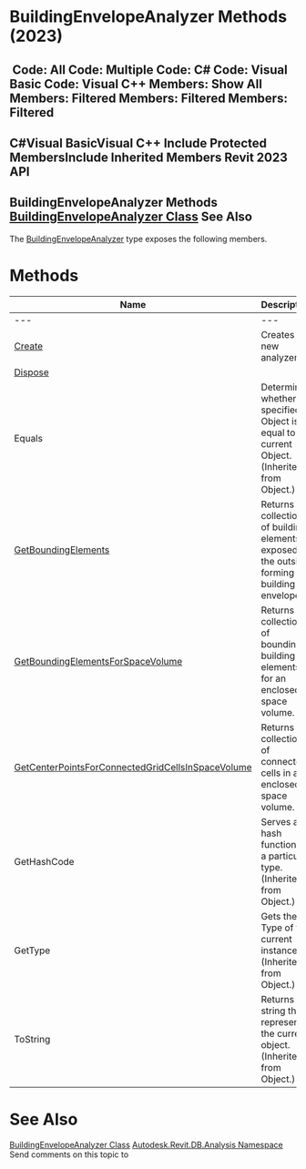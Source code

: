 # BuildingEnvelopeAnalyzer Methods (2023)

﻿
 Code: All Code: Multiple Code: C# Code: Visual Basic Code: Visual C++  Members: Show All Members: Filtered Members: Filtered Members: Filtered   
---  
C#Visual BasicVisual C++
Include Protected MembersInclude Inherited Members
Revit 2023 API  
---  
BuildingEnvelopeAnalyzer Methods  
[BuildingEnvelopeAnalyzer Class](7f7ccb3f-75e2-6e4d-021c-85718ea2f30b.md "BuildingEnvelopeAnalyzer Class") See Also  
---  
The [BuildingEnvelopeAnalyzer](7f7ccb3f-75e2-6e4d-021c-85718ea2f30b.md "BuildingEnvelopeAnalyzer Class") type exposes the following members.
# Methods
| Name | Description |
| --- | --- |
| --- | --- | --- |
| [Create](478ff179-a9e1-2d62-e4ae-d462f0d24446.md "Create Method") | Creates a new analyzer. |
| [Dispose](9605f1ce-2aad-d062-e66f-fcf6fc3b80dc.md "Dispose Method") |
| Equals | Determines whether the specified Object is equal to the current Object. (Inherited from Object.) |
| [GetBoundingElements](7eb2fdb7-643a-eff3-851e-df317d882ad0.md "GetBoundingElements Method") | Returns the collection of building elements exposed to the outside forming the building envelope. |
| [GetBoundingElementsForSpaceVolume](5e135bb1-a40e-ecf4-569d-5c8ca44f0995.md "GetBoundingElementsForSpaceVolume Method") | Returns the collection of bounding building elements for an enclosed space volume. |
| [GetCenterPointsForConnectedGridCellsInSpaceVolume](375faa57-9d9c-75dc-ccb2-f0e70b957b11.md "GetCenterPointsForConnectedGridCellsInSpaceVolume Method") | Returns the collection of connected cells in an enclosed space volume. |
| GetHashCode | Serves as a hash function for a particular type.  (Inherited from Object.) |
| GetType | Gets the Type of the current instance. (Inherited from Object.) |
| ToString | Returns a string that represents the current object. (Inherited from Object.) |

# See Also
[BuildingEnvelopeAnalyzer Class](7f7ccb3f-75e2-6e4d-021c-85718ea2f30b.md "BuildingEnvelopeAnalyzer Class")
[Autodesk.Revit.DB.Analysis Namespace](958e2e12-587d-f188-5d7b-f13d7dbfdf48.md "Autodesk.Revit.DB.Analysis Namespace")
Send comments on this topic to 